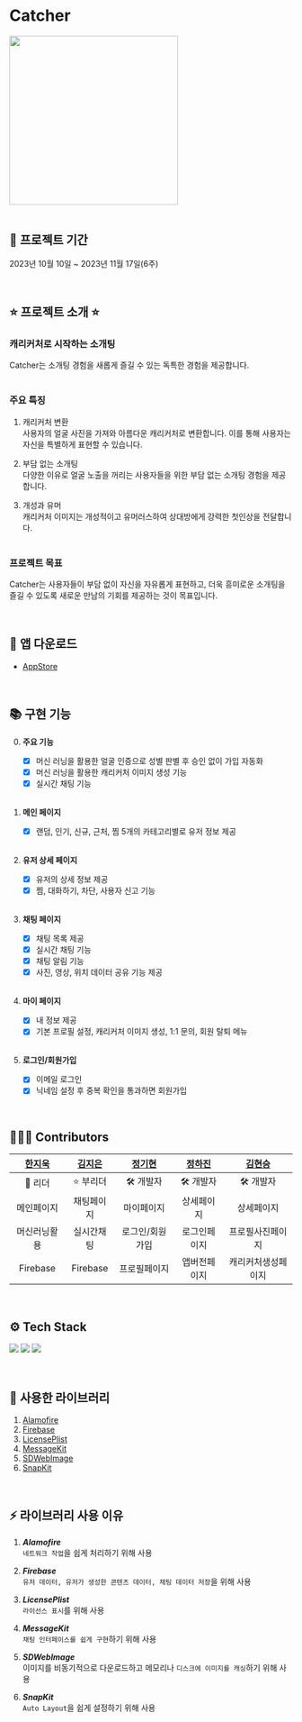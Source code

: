 # Catcher
<img src="https://github.com/z-wook/Catcher/assets/101041221/34f322d6-a502-408b-8c52-c25b52495a52" width="300" height="300">
<br><br>

## 📆 프로젝트 기간
2023년 10월 10일 ~ 2023년 11월 17일(6주)

<br>

## ⭐️ 프로젝트 소개 ⭐️
### 캐리커처로 시작하는 소개팅
Catcher는 소개팅 경험을 새롭게 즐길 수 있는 독특한 경험을 제공합니다. <br>
<br>

### 주요 특징
1. 캐리커처 변환 <br>
   사용자의 얼굴 사진을 가져와 아름다운 캐리커처로 변환합니다. 이를 통해 사용자는 자신을 특별하게 표현할 수 있습니다. <br>

2. 부담 없는 소개팅 <br>
   다양한 이유로 얼굴 노출을 꺼리는 사용자들을 위한 부담 없는 소개팅 경험을 제공합니다. <br>

3. 개성과 유머 <br>
   캐리커처 이미지는 개성적이고 유머러스하여 상대방에게 강력한 첫인상을 전달합니다. <br><br>

### 프로젝트 목표
Catcher는 사용자들이 부담 없이 자신을 자유롭게 표현하고, 더욱 흥미로운 소개팅을 즐길 수 있도록 새로운 만남의 기회를 제공하는 것이 목표입니다. <br>

<br>

## 📱 앱 다운로드
- [AppStore](https://apps.apple.com/kr/app/catcher/id6471381930)

<br>

## 📚 구현 기능
0. **주요 기능**
   - [x] 머신 러닝을 활용한 얼굴 인증으로 성별 판별 후 승인 없이 가입 자동화
   - [x] 머신 러닝을 활용한 캐리커처 이미지 생성 기능
   - [x] 실시간 채팅 기능
   
   <br>

1. **메인 페이지**
   - [x] 랜덤, 인기, 신규, 근처, 찜 5개의 카테고리별로 유저 정보 제공
   
   <br>

2. **유저 상세 페이지**
   - [x] 유저의 상세 정보 제공
   - [x] 찜, 대화하기, 차단, 사용자 신고 기능
  
   <br>

3. **채팅 페이지**
   - [x] 채팅 목록 제공
   - [x] 실시간 채팅 기능
   - [x] 채팅 알림 기능
   - [x] 사진, 영상, 위치 데이터 공유 기능 제공

   <br>

4. **마이 페이지**
   - [x] 내 정보 제공
   - [x] 기본 프로필 설정, 캐리커처 이미지 생성, 1:1 문의, 회원 탈퇴 메뉴
   
   <br>

5. **로그인/회원가입**
   - [x] 이메일 로그인
   - [x] 닉네임 설정 후 중복 확인을 통과하면 회원가입
   
<br>

## 👩🏻‍💻 Contributors

| [한지욱](https://github.com/z-wook) | [김지은](https://github.com/jingni1115) | [정기현](https://github.com/JeongKiKi) | [정하진](https://github.com/haajin) | [김현승](https://github.com/khseung1009) |
| :----------------------------------: | :---------------------------------------: | :-----------------------------------: | :-----------------------------------: | :------------------------------------: |
|               👑 리더                 |                ⭐️ 부리더                    |               🛠️ 개발자                |                🛠️ 개발자                |                🛠️ 개발자                |
|              메인페이지                 |                 채팅페이지                   |               마이페이지                 |                상세페이지                 |                 상세페이지               |
|              머신러닝활용                |                 실시간채팅                   |             로그인/회원가입               |               로그인페이지                |                프로필사진페이지            |
|              Firebase                |                 Firebase                  |               프로필페이지                |               앱버전페이지                |               캐리커처생성페이지            |

<br>

## ⚙️ Tech Stack
<img src="https://img.shields.io/badge/Xcode-147EFB?style=for-the-badge&logo=Xcode&logoColor=white"/></a>
<img src="https://img.shields.io/badge/Swift-F05138?style=for-the-badge&logo=Swift&logoColor=white"/></a>
<img src="https://img.shields.io/badge/Firebase-FFCA28?style=for-the-badge&logo=Firebase&logoColor=white"/></a>

<br>

## 🏹 사용한 라이브러리
1. [Alamofire](https://github.com/Alamofire/Alamofire)
2. [Firebase](https://github.com/firebase/firebase-ios-sdk)
3. [LicensePlist](https://github.com/mono0926/LicensePlist)
4. [MessageKit](https://github.com/MessageKit/MessageKit)
5. [SDWebImage](https://github.com/SDWebImage/SDWebImage)
6. [SnapKit](https://github.com/SnapKit/SnapKit)

<br>

## ⚡️ 라이브러리 사용 이유
1. ***Alamofire*** <br>
    `네트워크 작업`을 쉽게 처리하기 위해 사용
   
2. ***Firebase*** <br>
    `유저 데이터, 유저가 생성한 콘텐츠 데이터, 채팅 데이터 저장`을 위해 사용
   
3. ***LicensePlist*** <br>
    `라이선스 표시`를 위해 사용

4. ***MessageKit*** <br>
    `채팅 인터페이스를 쉽게 구현`하기 위해 사용

5. ***SDWebImage*** <br>
   이미지를 비동기적으로 다운로드하고 메모리나 `디스크에 이미지를 캐싱`하기 위해 사용
   
6. ***SnapKit*** <br>
    `Auto Layout`을 쉽게 설정하기 위해 사용

